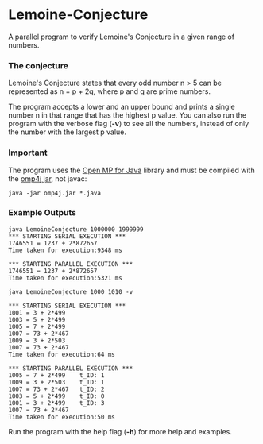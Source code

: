 # Lemoine-Conjecture
A parallel program to verify Lemoine's Conjecture in a given range of numbers.

### The conjecture
Lemoine's Conjecture states that every odd number n > 5 can be represented as n = p + 2q, where p and q are prime numbers.

The program accepts a lower and an upper bound and prints a single number n in that range that has the highest p value.
You can also run the program with the verbose flag (**-v**) to see all the numbers, instead of only the number with the largest p value.

### Important
The program uses the [Open MP for Java](http://www.omp4j.org/) library and must be compiled with the [omp4j jar](http://www.omp4j.org/download), not javac:

`java -jar omp4j.jar *.java`

### Example Outputs
```
java LemoineConjecture 1000000 1999999
*** STARTING SERIAL EXECUTION ***
1746551 = 1237 + 2*872657
Time taken for execution:9348 ms

*** STARTING PARALLEL EXECUTION ***
1746551 = 1237 + 2*872657
Time taken for execution:5321 ms
```
```
java LemoineConjecture 1000 1010 -v

*** STARTING SERIAL EXECUTION ***
1001 = 3 + 2*499
1003 = 5 + 2*499
1005 = 7 + 2*499
1007 = 73 + 2*467
1009 = 3 + 2*503
1007 = 73 + 2*467
Time taken for execution:64 ms

*** STARTING PARALLEL EXECUTION ***
1005 = 7 + 2*499	t_ID: 1
1009 = 3 + 2*503	t_ID: 1
1007 = 73 + 2*467	t_ID: 2
1003 = 5 + 2*499	t_ID: 0
1001 = 3 + 2*499	t_ID: 3
1007 = 73 + 2*467
Time taken for execution:50 ms

```
Run the program with the help flag (**-h**) for more help and examples.
